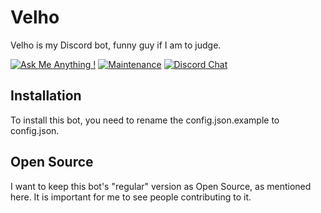 # Velho
Velho is my  Discord bot, funny guy if I am to judge.

[![Ask Me Anything !](https://img.shields.io/badge/Ask%20me-anything-1abc9c.svg)](https://discord.gg/4qEaQNm ) [![Maintenance](https://img.shields.io/badge/Maintained%3F-yes-green.svg)](https://GitHub.com/PatBoi/Velho/graphs/commit-activity) [![Discord Chat](https://img.shields.io/discord/648565931395514369.svg)](https://discord.gg/4qEaQNm) 

## Installation
To install this bot, you need to rename the config.json.example to config.json.


## Open Source
I want to keep this bot's "regular" version as Open Source, as mentioned here. It is important for me to see people contributing to it.
